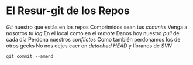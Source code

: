 # El Resur-git de los Repos

*Git* nuestro que estás en los repos Comprimidos sean tus *commits* 
Venga a nosotros tu *log*
En el local como en el *remote*
Danos hoy nuestro *pull* de cada día
Perdona nuestros *conflictos*
Como también perdonamos los de otros geeks 
No nos dejes caer en *detached HEAD*
y líbranos de *SVN*

`git commit --amend`
